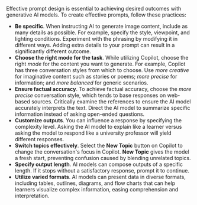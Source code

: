 Effective prompt design is essential to achieving desired outcomes with generative AI models. To create effective prompts, follow these practices:

- **Be specific**. When instructing AI to generate image content, include as many details as possible. For example, specify the style, viewpoint, and lighting conditions. Experiment with the phrasing by modifying it in different ways. Adding extra details to your prompt can result in a significantly different outcome.
- **Choose the right mode for the task**. While utilizing Copilot, choose the right *mode* for the content you want to generate. For example, Copilot has three conversation styles from which to choose. Use *more creative* for imaginative content such as stories or poems; *more precise* for information; and *more balanced* for generic scenarios.
- **Ensure factual accuracy**. To achieve factual accuracy, choose the *more precise* conversation style, which tends to base responses on web-based sources. Critically examine the references to ensure the AI model accurately interprets the text. Direct the AI model to summarize specific information instead of asking open-ended questions.
- **Customize outputs**. You can influence a response by specifying the complexity level. Asking the AI model to explain like a learner versus asking the model to respond like a university professor will yield different responses.
- **Switch topics effectively**. Select the **New Topic** button on Copilot to change the conversation's focus in Copilot. **New Topic** gives the model a fresh start, preventing confusion caused by blending unrelated topics.
- **Specify output length**. AI models can compose outputs of a specific length. If it stops without a satisfactory response, prompt it to continue.
- **Utilize varied formats**. AI models can present data in diverse formats, including tables, outlines, diagrams, and flow charts that can help learners visualize complex information, easing comprehension and interpretation.
